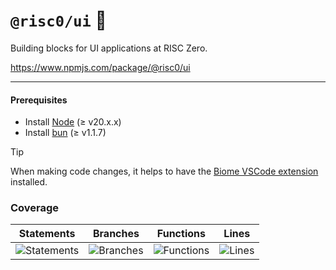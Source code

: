 # `@risc0/ui` 🎨

Building blocks for UI applications at RISC Zero.

https://www.npmjs.com/package/@risc0/ui

---

#### Prerequisites

- Install [Node](https://nodejs.org/en) (≥ v20.x.x)
- Install [bun](https://bun.sh/) (≥ v1.1.7)

> [!TIP]  
> When making code changes, it helps to have the [Biome VSCode extension](https://marketplace.visualstudio.com/items?itemName=biomejs.biome) installed.

### Coverage 

| Statements                  | Branches                | Functions                 | Lines             |
| --------------------------- | ----------------------- | ------------------------- | ----------------- |
| ![Statements](https://img.shields.io/badge/statements-48.16%25-red.svg?style=flat) | ![Branches](https://img.shields.io/badge/branches-75.4%25-red.svg?style=flat) | ![Functions](https://img.shields.io/badge/functions-54.16%25-red.svg?style=flat) | ![Lines](https://img.shields.io/badge/lines-48.16%25-red.svg?style=flat) |
